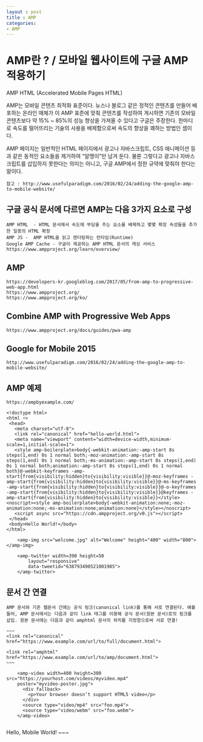```yaml
---
layout : post
title : AMP 
categories: 
- AMP 
---
```



# AMP란 ? / 모바일 웹사이트에 구글 AMP 적용하기
AMP HTML (Accelerated Mobile Pages HTML) 

AMP는 모바일 콘텐츠 최적화 표준이다. 뉴스나 블로그 같은 정적인 콘텐츠를 만들어 배포하는 온라인 매체가 이 AMP 표준에 맞춰 콘텐츠를 작성하여 게시하면 기존의 모바일 콘텐츠보다 약 15% ~ 85%의 성능 향상을 가져올 수 있다고 구글은 주장한다. 
한마디로 속도를 떨어뜨리는 기술의 사용을 배제함으로써 속도의 향상을 꽤하는 방법인 셈이다.

AMP 페이지는 일반적인 HTML 페이지에서 광고나 자바스크립트, CSS 애니메이션 등과 같은 동적인 요소들을 제거하여 “알맹이”만 남겨 둔다. 
물론 그렇다고 광고나 자바스크립트를 삽입하지 못한다는 의미는 아니고, 구글 AMP에서 정한 규약에 맞춰야 한다는 말이다. 

    참고 : http://www.usefulparadigm.com/2016/02/24/adding-the-google-amp-to-mobile-website/


## 구글 공식 문서에 다르면 AMP는 다음 3가지 요소로 구성

    AMP HTML  - HTML 문서에서 속도에 부담을 주는 요소를 배제하고 몇몇 확장 속성들을 추가한 일종의 HTML 확장
    AMP JS -  AMP HTML을 읽고 렌더링하는 런타임(Runtime) 
    Google AMP Cache - 구글이 제공하는 AMP HTML 문서의 캐싱 서비스
    https://www.ampproject.org/learn/overview/

## AMP 
    https://developers-kr.googleblog.com/2017/05/from-amp-to-progressive-web-app.html
    https://www.ampproject.org/
    https://www.ampproject.org/ko/

## Combine AMP with Progressive Web Apps
    https://www.ampproject.org/docs/guides/pwa-amp    

## Google for Mobile 2015 
    http://www.usefulparadigm.com/2016/02/24/adding-the-google-amp-to-mobile-website/


## AMP 예제 
    https://ampbyexample.com/

~~~
<!doctype html>
<html ⚡>
 <head>
   <meta charset="utf-8">
   <link rel="canonical" href="hello-world.html">
   <meta name="viewport" content="width=device-width,minimum-scale=1,initial-scale=1">
   <style amp-boilerplate>body{-webkit-animation:-amp-start 8s steps(1,end) 0s 1 normal both;-moz-animation:-amp-start 8s steps(1,end) 0s 1 normal both;-ms-animation:-amp-start 8s steps(1,end) 0s 1 normal both;animation:-amp-start 8s steps(1,end) 0s 1 normal both}@-webkit-keyframes -amp-start{from{visibility:hidden}to{visibility:visible}}@-moz-keyframes -amp-start{from{visibility:hidden}to{visibility:visible}}@-ms-keyframes -amp-start{from{visibility:hidden}to{visibility:visible}}@-o-keyframes -amp-start{from{visibility:hidden}to{visibility:visible}}@keyframes -amp-start{from{visibility:hidden}to{visibility:visible}}</style><noscript><style amp-boilerplate>body{-webkit-animation:none;-moz-animation:none;-ms-animation:none;animation:none}</style></noscript>
   <script async src="https://cdn.ampproject.org/v0.js"></script>
 </head>
 <body>Hello World!</body>
</html>
~~~

~~~
    <amp-img src="welcome.jpg" alt="Welcome" height="400" width="800"></amp-img>
~~~

~~~
    <amp-twitter width=390 height=50
        layout="responsive"
        data-tweetid="638793490521001985">
    </amp-twitter>
~~~


## 문서 간 연결
    AMP 문서와 기존 웹문서 간에는 공식 링크(canonical link)를 통해 서로 연결된다. 예를 들어, AMP 문서에서는 다음과 같이 link 태그를 이용해 공식 문서(원본 문서)로의 링크를 삽입. 원본 문서에는 다음과 같이 amphtml 문서의 위치를 지정함으로써 서로 연결! 

    ~~~
    <link rel="canonical" href="https://www.example.com/url/to/full/document.html">

    <link rel="amphtml" href="https://www.example.com/url/to/amp/document.html">
    ~~~

~~~
    <amp-video width=400 height=300 src="https://yourhost.com/videos/myvideo.mp4"
    poster="myvideo-poster.jpg">
      <div fallback>
        <p>Your browser doesn’t support HTML5 video</p>
      </div>
      <source type="video/mp4" src="foo.mp4">
      <source type="video/webm" src="foo.webm">
    </amp-video>
    
~~~

<!doctype html>
<html amp lang="en">
  <head>
    <meta charset="utf-8">
    <link rel="canonical" href="http://example.com/original-article.html" >
    <meta name="viewport"
          content="width=device-width,minimum-scale=1,initial-scale=1">
    <style>body {opacity: 0}</style>
    <noscript>
      <style>body {opacity: 1}</style>
    </noscript>
    <script async src="https://cdn.ampproject.org/v0.js">
    </script>
  </head>
  <body>
    Hello, Mobile World!
  </body>
</html>
~~~ 
